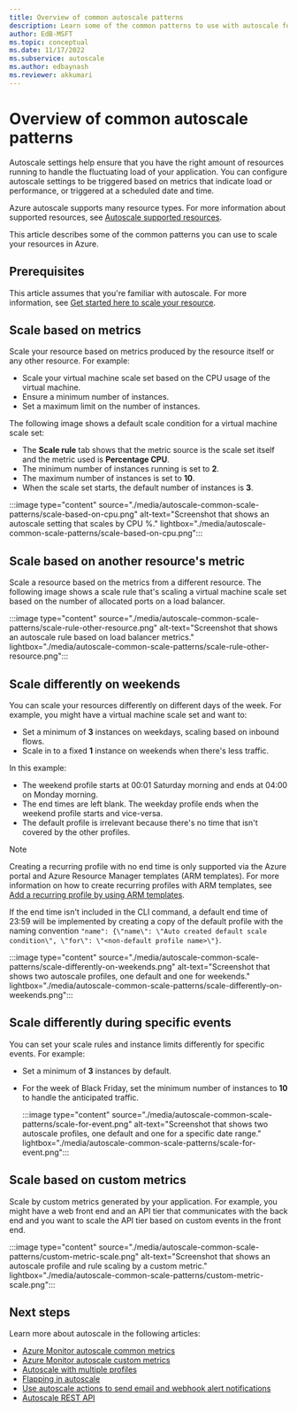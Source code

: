 ```yaml
---
title: Overview of common autoscale patterns
description: Learn some of the common patterns to use with autoscale for your resource in Azure.
author: EdB-MSFT
ms.topic: conceptual
ms.date: 11/17/2022
ms.subservice: autoscale
ms.author: edbaynash
ms.reviewer: akkumari
---
```

# Overview of common autoscale patterns

Autoscale settings help ensure that you have the right amount of resources running to handle the fluctuating load of your application. You can configure autoscale settings to be triggered based on metrics that indicate load or performance, or triggered at a scheduled date and time.

Azure autoscale supports many resource types. For more information about supported resources, see [Autoscale supported resources](./autoscale-overview.md#supported-services-for-autoscale).

This article describes some of the common patterns you can use to scale your resources in Azure.

## Prerequisites

This article assumes that you're familiar with autoscale. For more information, see [Get started here to scale your resource](./autoscale-get-started.md).

## Scale based on metrics

Scale your resource based on metrics produced by the resource itself or any other resource.
For example:

* Scale your virtual machine scale set based on the CPU usage of the virtual machine.
* Ensure a minimum number of instances.
* Set a maximum limit on the number of instances.

The following image shows a default scale condition for a virtual machine scale set:

 * The **Scale rule** tab shows that the metric source is the scale set itself and the metric used is **Percentage CPU**.
 * The minimum number of instances running is set to **2**.
 * The maximum number of instances is set to **10**.
 * When the scale set starts, the default number of instances is **3**.

:::image type="content" source="./media/autoscale-common-scale-patterns/scale-based-on-cpu.png" alt-text="Screenshot that shows an autoscale setting that scales by CPU %." lightbox="./media/autoscale-common-scale-patterns/scale-based-on-cpu.png":::

## Scale based on another resource's metric

Scale a resource based on the metrics from a different resource. The following image shows a scale rule that's scaling a virtual machine scale set based on the number of allocated ports on a load balancer.

:::image type="content" source="./media/autoscale-common-scale-patterns/scale-rule-other-resource.png" alt-text="Screenshot that shows an autoscale rule based on load balancer metrics." lightbox="./media/autoscale-common-scale-patterns/scale-rule-other-resource.png":::

## Scale differently on weekends

You can scale your resources differently on different days of the week. For example, you might have a virtual machine scale set and want to:

- Set a minimum of **3** instances on weekdays, scaling based on inbound flows.
- Scale in to a fixed **1** instance on weekends when there's less traffic.

In this example:

- The weekend profile starts at 00:01 Saturday morning and ends at 04:00 on Monday morning.
- The end times are left blank. The weekday profile ends when the weekend profile starts and vice-versa.
- The default profile is irrelevant because there's no time that isn't covered by the other profiles.

>[!Note]
> Creating a recurring profile with no end time is only supported via the Azure portal and Azure Resource Manager templates (ARM templates). For more information on how to create recurring profiles with ARM templates, see [Add a recurring profile by using ARM templates](./autoscale-multiprofile.md?tabs=templates#add-a-recurring-profile-using-arm-templates).
>
> If the end time isn't included in the CLI command, a default end time of 23:59 will be implemented by creating a copy of the default profile with the naming convention `"name": {\"name\": \"Auto created default scale condition\", \"for\": \"<non-default profile name>\"}`.

:::image type="content" source="./media/autoscale-common-scale-patterns/scale-differently-on-weekends.png" alt-text="Screenshot that shows two autoscale profiles, one default and one for weekends." lightbox="./media/autoscale-common-scale-patterns/scale-differently-on-weekends.png":::

## Scale differently during specific events

You can set your scale rules and instance limits differently for specific events. For example:

- Set a minimum of **3** instances by default.
- For the week of Black Friday, set the minimum number of instances to **10** to handle the anticipated traffic.

   :::image type="content" source="./media/autoscale-common-scale-patterns/scale-for-event.png" alt-text="Screenshot that shows two autoscale profiles, one default and one for a specific date range." lightbox="./media/autoscale-common-scale-patterns/scale-for-event.png":::

## Scale based on custom metrics
Scale by custom metrics generated by your application. For example, you might have a web front end and an API tier that communicates with the back end and you want to scale the API tier based on custom events in the front end.

:::image type="content" source="./media/autoscale-common-scale-patterns/custom-metric-scale.png" alt-text="Screenshot that shows an autoscale profile and rule scaling by a custom metric." lightbox="./media/autoscale-common-scale-patterns/custom-metric-scale.png":::

## Next steps

Learn more about autoscale in the following articles:

* [Azure Monitor autoscale common metrics](./autoscale-common-metrics.md)
* [Azure Monitor autoscale custom metrics](./autoscale-custom-metric.md)
* [Autoscale with multiple profiles](./autoscale-multiprofile.md)
* [Flapping in autoscale](./autoscale-custom-metric.md)
* [Use autoscale actions to send email and webhook alert notifications](./autoscale-webhook-email.md)
* [Autoscale REST API](/rest/api/monitor/autoscalesettings)
